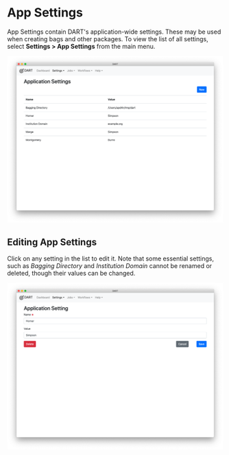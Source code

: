 # App Settings

App Settings contain DART's application-wide settings. These may be used when creating bags and other packages. To view the list of all settings, select <b>Settings &gt; App Settings</b> from the main menu.

![List of App Settings](../../img/settings/app_settings/list.png)

## Editing App Settings

Click on any setting in the list to edit it. Note that some essential settings, such as _Bagging Directory_ and _Institution Domain_ cannot be renamed or deleted, though their values can be changed.

![App Settings editor](../../img/settings/app_settings/edit.png)
